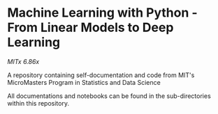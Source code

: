 # Machine Learning with Python - From Linear Models to Deep Learning
*MITx 6.86x*

A repository containing self-documentation and code from MIT's MicroMasters Program in Statistics and Data Science

All documentations and notebooks can be found in the sub-directories within this repository.
